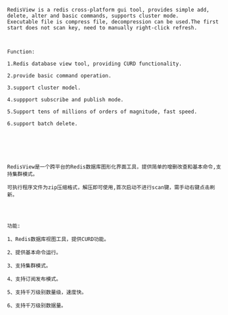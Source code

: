 ﻿    RedisView is a redis cross-platform gui tool, provides simple add, delete, alter and basic commands, supports cluster mode. 
    Executable file is compress file, decompression can be used.The first start does not scan key, need to manually right-click refresh.



    Function:
    
    1.Redis database view tool, providing CURD functionality.
        
    2.provide basic command operation.
        
    3.support cluster model.
        
    4.suppport subscribe and publish mode.
    
    5.Support tens of millions of orders of magnitude, fast speed.
        
    6.support batch delete.






    RedisView是一个跨平台的Redis数据库图形化界面工具，提供简单的增删改查和基本命令,支持集群模式。
 
    可执行程序文件为zip压缩格式，解压即可使用,首次启动不进行scan键，需手动右键点击刷新。
	
	
	
	
    功能:

    1、Redis数据库视图工具，提供CURD功能。
    
    2、提供基本命令运行。
	
    3、支持集群模式。

    4、支持订阅发布模式。
    
    5、支持千万级别数量级，速度快。

    6、支持千万级别数据量。
